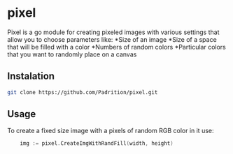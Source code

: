 # pixel

Pixel is a go module for creating pixeled images with various settings that allow you to choose parameters like:
*Size of an image
*Size of a space that will be filled with a color
*Numbers of random colors
*Particular colors that you want to randomly place on a canvas

## Instalation

```bash
git clone https://github.com/Padrition/pixel.git
```

## Usage 

To create a fixed size image with a pixels of random RGB color in it use:
```go
	img := pixel.CreateImgWithRandFill(width, height)
```
